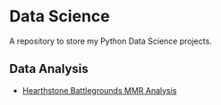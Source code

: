 # Data Science
A repository to store my Python Data Science projects.

## Data Analysis
- [Hearthstone Battlegrounds MMR Analysis](https://github.com/mjgarciamoran/hearthstone_mmr)
